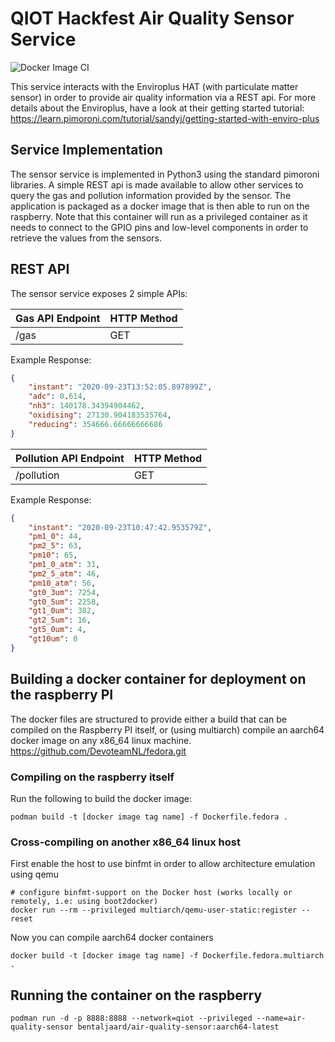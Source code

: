 # QIOT Hackfest Air Quality Sensor Service  

![Docker Image CI](https://github.com/DevoteamNL/qiot-hackfest-sensor-service/workflows/Docker%20Image%20CI/badge.svg)

This service interacts with the Enviroplus HAT (with particulate matter sensor) in order to provide air quality information via a REST api. For more details about the Enviroplus, have a look at their getting started tutorial: https://learn.pimoroni.com/tutorial/sandyj/getting-started-with-enviro-plus

## Service Implementation

The sensor service is implemented in Python3 using the standard pimoroni libraries. A simple REST api is made available to allow other services to query the gas and pollution information provided by the sensor. The application is packaged as a docker image that is then able to run on the raspberry. Note that this container will run as a privileged container as it needs to connect to the GPIO pins and low-level components in order to retrieve the values from the sensors.


## REST API

The sensor service exposes 2 simple APIs:

| Gas API Endpoint | HTTP Method |
| ---------- | ---------- |
| /gas | GET | 

Example Response:

```JSON 
{
    "instant": "2020-09-23T13:52:05.897899Z",
    "adc": 0.614,
    "nh3": 140178.34394904462,
    "oxidising": 27130.904183535764,
    "reducing": 354666.66666666686
} 
```

| Pollution API Endpoint | HTTP Method |
| ---------- | ---------- |
| /pollution | GET | 

Example Response:

```JSON 
{
    "instant": "2020-09-23T10:47:42.953579Z",
    "pm1_0": 44,
    "pm2_5": 63,
    "pm10": 65,
    "pm1_0_atm": 31,
    "pm2_5_atm": 46,
    "pm10_atm": 56,
    "gt0_3um": 7254,
    "gt0_5um": 2258,
    "gt1_0um": 382,
    "gt2_5um": 16,
    "gt5_0um": 4,
    "gt10um": 0
} 
```



## Building a docker container for deployment on the raspberry PI

The docker files are structured to provide either a build that can be compiled on the Raspberry PI itself, or (using multiarch) compile an aarch64 docker image on any x86_64 linux machine. https://github.com/DevoteamNL/fedora.git

### Compiling on the raspberry itself

Run the following to build the docker image:

```
podman build -t [docker image tag name] -f Dockerfile.fedora .
```


### Cross-compiling on another x86_64 linux host

First enable the host to use binfmt in order to allow architecture emulation using qemu

``` 
# configure binfmt-support on the Docker host (works locally or remotely, i.e: using boot2docker)
docker run --rm --privileged multiarch/qemu-user-static:register --reset
```

Now you can compile aarch64 docker containers

```
docker build -t [docker image tag name] -f Dockerfile.fedora.multiarch .
```

## Running the container on the raspberry

```
podman run -d -p 8888:8888 --network=qiot --privileged --name=air-quality-sensor bentaljaard/air-quality-sensor:aarch64-latest
```

